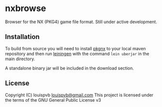 # nxbrowse

Browser for the NX (PKG4) game file format. Still under active development.


## Installation

To build from source you will need to install [pkgnx](https://github.com/aaronweiss74/pkgnx)
to your local maven repository and then run [leiningen](http://leiningen.org/) 
with the command `lein uberjar` in the main directory.

A standalone binary jar will be included in the download section.

## License

Copyright (C) louispvb <louispvb@gmail.com>
This project is licensed under the terms of the GNU General Public License v3
